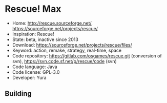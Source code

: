 # Rescue! Max

- Home: http://rescue.sourceforge.net/, https://sourceforge.net/projects/rescue/
- Inspiration: Rescue!
- State: beta, inactive since 2013
- Download: https://sourceforge.net/projects/rescue/files/
- Keyword: action, remake, strategy, real-time, space
- Code repository: https://gitlab.com/osgames/rescue.git (conversion of svn), https://svn.code.sf.net/p/rescue/code (svn)
- Code language: Java
- Code license: GPL-3.0
- Developer: Yura

## Building
